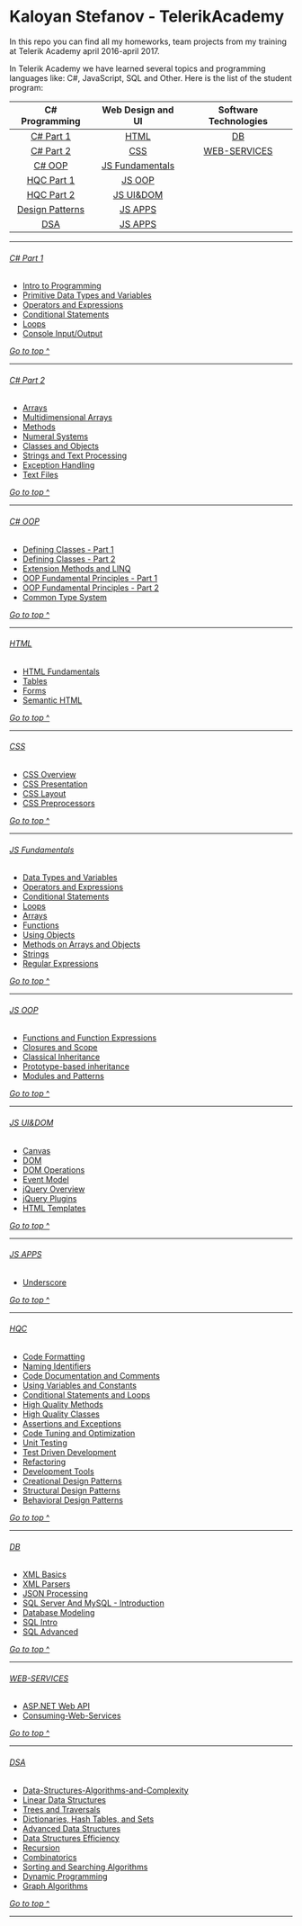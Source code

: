 # Kaloyan Stefanov - TelerikAcademy
In this repo you can find all my homeworks, team projects from my training at Telerik Academy april 2016-april 2017.

In Telerik Academy we have learned several topics and programming languages like: C#, JavaScript, SQL and Other. Here is the list of the student program:

| C# Programming           | Web Design and UI                   | Software Technologies             |
|:------------------------:|:-----------------------------------:|:---------------------------------:|
| [C# Part 1](#c-part-1)   | [HTML](#html)                       | [DB](#db)                         |
| [C# Part 2](#c-part-2)   | [CSS](#css)                         | [WEB-SERVICES](#web-services)     |
| [C# OOP](#c-oop)         | [JS Fundamentals](#js-fundamentals) |                                   |
| [HQC Part 1](#hqc-part-1)| [JS OOP](#js-oop)                   |                                   |
| [HQC Part 2](#hqc-part-2)| [JS UI&DOM](#js-uidom)              |                                   |
| [Design Patterns](#dp)   | [JS APPS](#js-apps)                 |                                   |
| [DSA](#dsa)              | [JS APPS](#js-apps)                 |                                   |


---

###### [C# Part 1](Homeworks/C%231)
* [Intro to Programming](1.%20Programming/1.%20CSharp-Part-1/1.%20Intro-Programming-Homework)
* [Primitive Data Types and Variables](1.%20Programming/1.%20CSharp-Part-1/2.%20Data-Types-and-Variables)
* [Operators and Expressions](1.%20Programming/1.%20CSharp-Part-1/3.%20Operators-and-Expressions)
* [Conditional Statements](Homeworks/C%231/Conditional-Statements)
* [Loops](1.%20Programming/1.%20CSharp-Part-1/6.%20Loops)
* [Console Input/Output](1.%20Programming/1.%20CSharp-Part-1/4.%20Console-In-and-Out)

[*Go to top* ^](#telerikacademy)

---

###### [C# Part 2](Homeworks/C%232)
* [Arrays](1.%20Programming/2.%20CSharp-Part-2/01.%20Arrays)
* [Multidimensional Arrays](1.%20Programming/2.%20CSharp-Part-2/02.%20Multidimensional-Arrays)
* [Methods](1.%20Programming/2.%20CSharp-Part-2/03.%20Methods)
* [Numeral Systems](1.%20Programming/2.%20CSharp-Part-2/04.%20Numeral-Systems)
* [Classes and Objects](1.%20Programming/2.%20CSharp-Part-2/05.%20Using-Classes-and-Objects)
* [Strings and Text Processing](1.%20Programming/2.%20CSharp-Part-2/06.%20Strings-and-Text-Processing)
* [Exception Handling](1.%20Programming/2.%20CSharp-Part-2/07.%20Exception-Handling)
* [Text Files](1.%20Programming/2.%20CSharp-Part-2/08.%20Text-Files)

[*Go to top* ^](#telerikacademy)

---

###### [C# OOP](Homeworks/OOP)
* [Defining Classes - Part 1](1.%20Programming/3.%20Object-Oriented-Programming/01.%20Defining-Classes-Part-1)
* [Defining Classes - Part 2](1.%20Programming/3.%20Object-Oriented-Programming/02.%20Defining-Classes-Part-2)
* [Extension Methods and LINQ](1.%20Programming/3.%20Object-Oriented-Programming/03.%20Extension-Methods-Delegates-Lambda-LINQ)
* [OOP Fundamental Principles - Part 1](1.%20Programming/3.%20Object-Oriented-Programming/04.%20OOP-Principles-Part-1)
* [OOP Fundamental Principles - Part 2](1.%20Programming/3.%20Object-Oriented-Programming/05.%20OOP-Principles-Part-2)
* [Common Type System](1.%20Programming/3.%20Object-Oriented-Programming/06.%20Common-Type-System)

[*Go to top* ^](#telerikacademy)

---

###### [HTML](Homeworks/HTML)
* [HTML Fundamentals](2.%20Web%20Design%20and%20UI%20technologies/1.%20HTML/01.%20HTML-Fundamentals)
* [Tables](2.%20Web%20Design%20and%20UI%20technologies/1.%20HTML/02.%20HTML-Tables)
* [Forms](2.%20Web%20Design%20and%20UI%20technologies/1.%20HTML/03.%20HTML-Forms-and-Frames)
* [Semantic HTML](2.%20Web%20Design%20and%20UI%20technologies/1.%20HTML/04.%20Semantic-HTML)

[*Go to top* ^](#telerikacademy)

---

###### [CSS](Homeworks/CSS)
* [CSS Overview](Homeworks/CSS/CSS-Overview)
* [CSS Presentation](Homeworks/CSS/CSS-Presentation)
* [CSS Layout](Homeworks/CSS/CSS-Layout)
* [CSS Preprocessors](Homeworks/CSS/CSS-Processors)

[*Go to top* ^](#telerikacademy)

---

###### [JS Fundamentals](Homeworks/JS-FUNDAMENTALS)
* [Data Types and Variables](2.%20Web%20Design%20and%20UI%20technologies/3.%20JavaScript-Fundamentals/01.%20Data%20types%20and%20Variables)
* [Operators and Expressions](2.%20Web%20Design%20and%20UI%20technologies/3.%20JavaScript-Fundamentals/02.%20Operators%20and%20Expressions)
* [Conditional Statements](2.%20Web%20Design%20and%20UI%20technologies/3.%20JavaScript-Fundamentals/03.%20Conditional%20Statements)
* [Loops](2.%20Web%20Design%20and%20UI%20technologies/3.%20JavaScript-Fundamentals/04.%20Loops)
* [Arrays](2.%20Web%20Design%20and%20UI%20technologies/3.%20JavaScript-Fundamentals/05.%20Arrays)
* [Functions](2.%20Web%20Design%20and%20UI%20technologies/3.%20JavaScript-Fundamentals/06.%20Functions)
* [Using Objects](2.%20Web%20Design%20and%20UI%20technologies/3.%20JavaScript-Fundamentals/07.%20Using%20Objects)
* [Methods on Arrays and Objects](2.%20Web%20Design%20and%20UI%20technologies/3.%20JavaScript-Fundamentals/08.%20Methods%20on%20Arrays%20and%20Objects)
* [Strings](2.%20Web%20Design%20and%20UI%20technologies/3.%20JavaScript-Fundamentals/09.%20Strings)
* [Regular Expressions](2.%20Web%20Design%20and%20UI%20technologies/3.%20JavaScript-Fundamentals/10.%20Regular%20Expressions)

[*Go to top* ^](#telerikacademy)

---

###### [JS OOP](Homeworks/JS-OOP)
* [Functions and Function Expressions](Homeworks/JS-OOP/Functions-And-Function-Expressions)
* [Closures and Scope](Homeworks/JS-OOP/Scopes-and-Closure)
* [Classical Inheritance](Homeworks/JS-OOP/Classical-Inheritance)
* [Prototype-based inheritance](Homeworks/JS-OOP/Prototypal-Inheritance)
* [Modules and Patterns](Homeworks/JS-OOP/Modules-And-Patterns)

[*Go to top* ^](#telerikacademy)

---

###### [JS UI&DOM](Homeworks/JS-UI%26DOM)
* [Canvas](Homeworks/JS-UI%26DOM/Canvas)
* [DOM](Homeworks/JS-UI%26DOM/Document-Object-Model)
* [DOM Operations](Homeworks/JS-UI%26DOM/DOM-Operations)
* [Event Model](Homeworks/JS-UI%26DOM/Event-Model)
* [jQuery Overview](Homeworks/JS-UI%26DOM/jQuery-Overview)
* [jQuery Plugins](Homeworks/JS-UI%26DOM/jQuery-Plugins)
* [HTML Templates](Homeworks/JS-UI%26DOM/HTML-Templates)

[*Go to top* ^](#telerikacademy)

---

###### [JS APPS](Homeworks/JS-APPS)
* [Underscore](Homeworks/JS-APPS/Underscore)

[*Go to top* ^](#telerikacademy)

---

###### [HQC](Homeworks/HQC)
* [Code Formatting](Homeworks/HQC/Code-Formatting)
* [Naming Identifiers](Homeworks/HQC/Naming-Identifiers)
* [Code Documentation and Comments](Homeworks/HQC/Code-Documentation-And-Comments)
* [Using Variables and Constants](Homeworks/HQC/Using-Variables-And-Constants)
* [Conditional Statements and Loops](Homeworks/HQC/Conditional-Statements-And-Loops)
* [High Quality Methods](Homeworks/HQC/High-Quality-Methods)
* [High Quality Classes](Homeworks/HQC/High-Quality-Classes)
* [Assertions and Exceptions](Homeworks/HQC/Assertions-And-Exceptions)
* [Code Tuning and Optimization](Homeworks/HQC/Code-Tuning-And-Optimization)
* [Unit Testing](Homeworks/HQC/Unit-Testing)
* [Test Driven Development](Homeworks/HQC/Test-Driven-Development)
* [Refactoring](Homeworks/HQC/Refactoring)
* [Development Tools](Homeworks/HQC/Development-Tools)
* [Creational Design Patterns](Homeworks/HQC/Creational-Patterns)
* [Structural Design Patterns](Homeworks/HQC/Structural-Patterns)
* [Behavioral Design Patterns](Homeworks/HQC/Behavioral-Patterns)

[*Go to top* ^](#telerikacademy)


---

###### [DB](Homeworks/DB)
* [XML Basics](Homeworks/DB/XML-Basics)
* [XML Parsers](Homeworks/DB/XML-Parsers)
* [JSON Processing](Homeworks/DB/JSON-Processing)
* [SQL Server And MySQL - Introduction](Homeworks/DB/SQL-Server-And-MySQL-Introduction)
* [Database Modeling](Homeworks/DB/Database-Modeling)
* [SQL Intro](Homeworks/DB/SQL-Intro)
* [SQL Advanced](Homeworks/DB/SQL-Advanced)

[*Go to top* ^](#telerikacademy)

---

###### [WEB-SERVICES](Homeworks/WEB-SERVICES)
* [ASP.NET Web API](Homeworks/WEB-SERVICES/ASP.NET-Web-API)
* [Consuming-Web-Services](Homeworks/WEB-SERVICES/Consuming-Web-Services)

[*Go to top* ^](#telerikacademy)

---

###### [DSA](Homeworks/DSA)
* [Data-Structures-Algorithms-and-Complexity](Homeworks/DSA/Data-Structures-Algorithms-and-Complexity)
* [Linear Data Structures](Homeworks/DSA/Linear-Data-Structures)
* [Trees and Traversals](Homeworks/DSA/Trees-and-Traversals)
* [Dictionaries, Hash Tables, and Sets](Homeworks/DSA/Dictionaries-Hash-Tables-and-Sets)
* [Advanced Data Structures](Homeworks/DSA/Advanced-Data-Structures)
* [Data Structures Efficiency](Homeworks/DSA/Data-Structure-Efficiency)
* [Recursion](Homeworks/DSA/Recursion)
* [Combinatorics](Homeworks/DSA/Combinatorics)
* [Sorting and Searching Algorithms](Homeworks/DSA/Sorting-and-Searching-Algorithms)
* [Dynamic Programming](Homeworks/DSA/Dynamic-Programming)
* [Graph Algorithms](Homeworks/DSA/Graph-Algorithms)

[*Go to top* ^](#telerikacademy)

---
